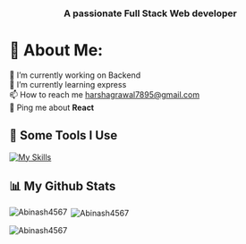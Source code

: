 
<h3 align="center">A passionate Full Stack Web developer</h3>

# 💫 About Me:
🔭 I’m currently working on Backend<br>🌱 I’m currently learning express<br>📫 How to reach me harshagrawal7895@gmail.com<br>💬 Ping me about **React**

<h2>🚀 Some Tools I Use</h2>

[![My Skills](https://skillicons.dev/icons?i=cpp,css,express,git,github,html,js,java,mongodb,npm,mongoose,react,tailwind)](https://skillicons.dev)

## 📊 My Github Stats

<img align="left" src="https://github-readme-stats.vercel.app/api/top-langs?username=HarshAgrawal7672&show_icons=true&locale=en&layout=compact&theme=dark" alt="Abinash4567" /></p>

<p>&nbsp;<img align="center" src="https://github-readme-stats.vercel.app/api?username=HarshAgrawal7672&show_icons=true&locale=en&theme=dark" alt="Abinash4567" /></p>

<p><img align="center" src="https://github-readme-streak-stats.herokuapp.com/?user=HarshAgrawal7672&theme=dark" alt="Abinash4567" />

